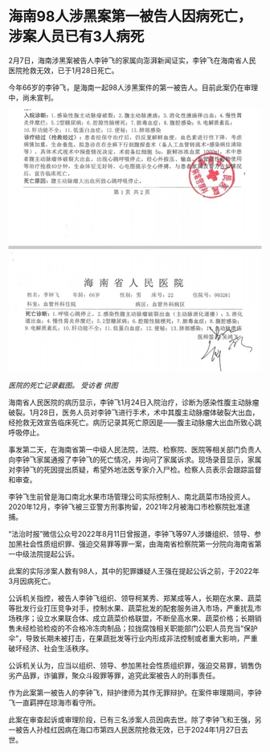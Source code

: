 # 海南98人涉黑案第一被告人因病死亡，涉案人员已有3人病死

2月7日，海南涉黑案被告人李钟飞的家属向澎湃新闻证实，李钟飞在海南省人民医院抢救无效，已于1月28日死亡。

今年66岁的李钟飞，是海南一起98人涉黑案件的第一被告人。目前此案仍在审理中，尚未宣判。

![e25a727aeb40a29fed2fc845b698ec95.jpg](https://raw.githubusercontent.com/qqhsx/qqnews_image/main/2024/02/07/海南98人涉黑案第一被告人因病死亡，涉案人员已有3人病死/e25a727aeb40a29fed2fc845b698ec95.jpg)

_医院的死亡记录截图。 受访者 供图_

海南省人民医院的病历显示，李钟飞1月24日入院治疗，诊断为感染性腹主动脉瘤破裂。1月28日，医务人员对李钟飞进行手术，术中其腹主动脉瘤体破裂大出血，经抢救无效宣告临床死亡。病历记录其死亡原因是——腹主动脉瘤大出血所致心跳呼吸停止。

事发第二天，在海南省第一中级人民法院，法院、检察院、医院等相关部门负责人向李钟飞家属通报了李钟飞的死亡情况，并询问了家属诉求。现场录音显示，家属对李钟飞的死因提出质疑，希望外地法医专家介入尸检。检察人员表示会跟踪监督和审查。

李钟飞生前曾是海口南北水果市场管理公司实际控制人、南北蔬菜市场投资人。2020年12月，李钟飞被三亚警方刑事拘留，2021年2月被海口市检察院批准逮捕。

“法治时报”微信公众号2022年8月11日曾报道，李钟飞等97人涉嫌组织、领导、参加黑社会性质组织罪、强迫交易罪等罪一案，由海南省检察院第一分院向海南省第一中级法院提起公诉。

此案的实际涉案人数有98人，其中的犯罪嫌疑人王强在提起公诉之前，于2022年3月因病死亡。

公诉机关指控，被告人李钟飞组织、领导柯某秀、郑某成等人，长期在水果、蔬菜等批发行业打压竞争对手，控制水果、蔬菜批发的配套服务进入市场，严重扰乱市场秩序；设立水果联合体、成立蔬菜价格联盟，不断垒高水果、蔬菜价格；长期销售未经检验检疫的不合格冷冻肉制品；拉拢腐蚀相关职能部门公职人员充当“保护伞”，导致长期未被打击，在果蔬批发等行业内形成非法控制或者重大影响，严重破坏经济、社会生活秩序。

公诉机关认为，应当以组织、领导、参加黑社会性质组织罪，强迫交易罪，销售伪劣产品罪，诈骗罪，聚众斗殴罪等罪，追究此案被告人的刑事责任。

作为此案第一被告人的李钟飞，辩护律师为其作无罪辩护。在案件审理期间，李钟飞一直羁押在琼海市看守所。

此案在审查起诉或审理阶段，已有三名涉案人员因病去世。除了李钟飞和王强，另一被告人孙桂红因病在海口市第四人民医院抢救无效，已于2024年1月27日去世。

